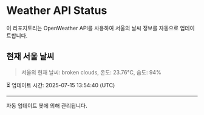 
# Weather API Status

이 리포지토리는 OpenWeather API를 사용하여 서울의 날씨 정보를 자동으로 업데이트합니다.

## 현재 서울 날씨
> 서울의 현재 날씨: broken clouds, 온도: 23.76°C, 습도: 94%

⏳ 업데이트 시간: 2025-07-15 13:54:40 (UTC)

---
자동 업데이트 봇에 의해 관리됩니다.
